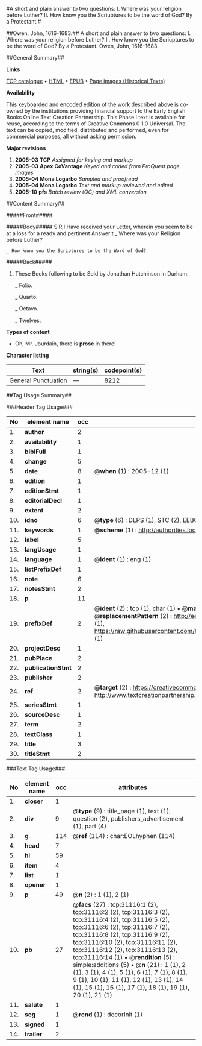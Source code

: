#A short and plain answer to two questions: I. Where was your religion before Luther? II. How know you the Scriuptures to be the word of God? By a Protestant.#

##Owen, John, 1616-1683.##
A short and plain answer to two questions: I. Where was your religion before Luther? II. How know you the Scriuptures to be the word of God? By a Protestant.
Owen, John, 1616-1683.

##General Summary##

**Links**

[TCP catalogue](http://www.ota.ox.ac.uk/tcp/)  • 
[HTML](http://tei.it.ox.ac.uk/tcp/Texts-HTML/free/A53/A53727.html)  • 
[EPUB](http://tei.it.ox.ac.uk/tcp/Texts-EPUB/free/A53/A53727.epub) • 
[Page images (Historical Texts)](https://data.historicaltexts.jisc.ac.uk/view?pubId=eebo-99826711e&pageId=eebo-99826711e-31116-1)

**Availability**

This keyboarded and encoded edition of the
	       work described above is co-owned by the institutions
	       providing financial support to the Early English Books
	       Online Text Creation Partnership. This Phase I text is
	       available for reuse, according to the terms of Creative
	       Commons 0 1.0 Universal. The text can be copied,
	       modified, distributed and performed, even for
	       commercial purposes, all without asking permission.

**Major revisions**

1. __2005-03__ __TCP__ *Assigned for keying and markup*
1. __2005-03__ __Apex CoVantage__ *Keyed and coded from ProQuest page images*
1. __2005-04__ __Mona Logarbo__ *Sampled and proofread*
1. __2005-04__ __Mona Logarbo__ *Text and markup reviewed and edited*
1. __2005-10__ __pfs__ *Batch review (QC) and XML conversion*

##Content Summary##

#####Front#####

#####Body#####
SIR,I Have received your Letter, wherein you seem to be at a loss for a ready and pertinent Answer t
    _ Where was your Religion before Luther?

    _ How know you the Scriptures to be the Word of God?

#####Back#####

1. These Books following to be Sold by Jonathan Hutchinson in Durham.

    _ Folio.

    _ Quarto.

    _ Octavo.

    _ Twelves.

**Types of content**

  * Oh, Mr. Jourdain, there is **prose** in there!

**Character listing**


|Text|string(s)|codepoint(s)|
|---|---|---|
|General Punctuation|—|8212|

##Tag Usage Summary##

###Header Tag Usage###

|No|element name|occ|attributes|
|---|---|---|---|
|1.|__author__|2||
|2.|__availability__|1||
|3.|__biblFull__|1||
|4.|__change__|5||
|5.|__date__|8| @__when__ (1) : 2005-12 (1)|
|6.|__edition__|1||
|7.|__editionStmt__|1||
|8.|__editorialDecl__|1||
|9.|__extent__|2||
|10.|__idno__|6| @__type__ (6) : DLPS (1), STC (2), EEBO-CITATION (1), PROQUEST (1), VID (1)|
|11.|__keywords__|1| @__scheme__ (1) : http://authorities.loc.gov/ (1)|
|12.|__label__|5||
|13.|__langUsage__|1||
|14.|__language__|1| @__ident__ (1) : eng (1)|
|15.|__listPrefixDef__|1||
|16.|__note__|6||
|17.|__notesStmt__|2||
|18.|__p__|11||
|19.|__prefixDef__|2| @__ident__ (2) : tcp (1), char (1)  •  @__matchPattern__ (2) : ([0-9\-]+):([0-9IVX]+) (1), (.+) (1)  •  @__replacementPattern__ (2) : http://eebo.chadwyck.com/downloadtiff?vid=$1&page=$2 (1), https://raw.githubusercontent.com/textcreationpartnership/Texts/master/tcpchars.xml#$1 (1)|
|20.|__projectDesc__|1||
|21.|__pubPlace__|2||
|22.|__publicationStmt__|2||
|23.|__publisher__|2||
|24.|__ref__|2| @__target__ (2) : https://creativecommons.org/publicdomain/zero/1.0/ (1), http://www.textcreationpartnership.org/docs/. (1)|
|25.|__seriesStmt__|1||
|26.|__sourceDesc__|1||
|27.|__term__|2||
|28.|__textClass__|1||
|29.|__title__|3||
|30.|__titleStmt__|2||


###Text Tag Usage###

|No|element name|occ|attributes|
|---|---|---|---|
|1.|__closer__|1||
|2.|__div__|9| @__type__ (9) : title_page (1), text (1), question (2), publishers_advertisement (1), part (4)|
|3.|__g__|114| @__ref__ (114) : char:EOLhyphen (114)|
|4.|__head__|7||
|5.|__hi__|59||
|6.|__item__|4||
|7.|__list__|1||
|8.|__opener__|1||
|9.|__p__|49| @__n__ (2) : 1 (1), 2 (1)|
|10.|__pb__|27| @__facs__ (27) : tcp:31116:1 (2), tcp:31116:2 (2), tcp:31116:3 (2), tcp:31116:4 (2), tcp:31116:5 (2), tcp:31116:6 (2), tcp:31116:7 (2), tcp:31116:8 (2), tcp:31116:9 (2), tcp:31116:10 (2), tcp:31116:11 (2), tcp:31116:12 (2), tcp:31116:13 (2), tcp:31116:14 (1)  •  @__rendition__ (5) : simple:additions (5)  •  @__n__ (21) : 1 (1), 2 (1), 3 (1), 4 (1), 5 (1), 6 (1), 7 (1), 8 (1), 9 (1), 10 (1), 11 (1), 12 (1), 13 (1), 14 (1), 15 (1), 16 (1), 17 (1), 18 (1), 19 (1), 20 (1), 21 (1)|
|11.|__salute__|1||
|12.|__seg__|1| @__rend__ (1) : decorInit (1)|
|13.|__signed__|1||
|14.|__trailer__|2||
